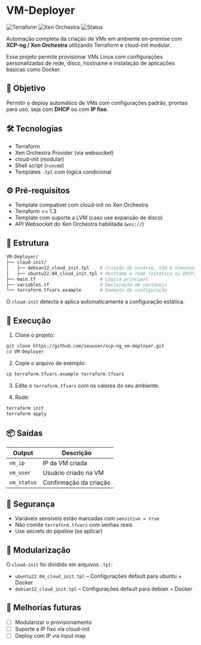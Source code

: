 # VM-Deployer
![Terraform](https://img.shields.io/badge/Terraform-v1.3+-623CE4?logo=terraform)
![Xen Orchestra](https://img.shields.io/badge/XenOrchestra-Provider-blue)
![Status](https://img.shields.io/badge/status-em%20desenvolvimento-yellow)

Automação completa da criação de VMs em ambiente on-premise com **XCP-ng / Xen Orchestra** utilizando Terraform e cloud-init modular.

Esse projeto permite provisionar VMs Linux com configurações personalizadas de rede, disco, hostname e instalação de aplicações básicas como Docker.

## 🚀 Objetivo

Permitir o deploy automático de VMs com configurações padrão, prontas para uso, seja com **DHCP** ou com **IP fixo**.

## 🛠️ Tecnologias

- Terraform
- Xen Orchestra Provider (via websocket)
- cloud-init (modular)
- Shell script (`runcmd`)
- Templates `.tpl` com lógica condicional

## ⚙️ Pré-requisitos

- Template compatível com cloud-init no Xen Orchestra
- Terraform >= 1.3
- Template com suporte a LVM (caso use expansão de disco)
- API Websocket do Xen Orchestra habilitada (`wss://`)

## 📁 Estrutura

```bash
VM-Deployer/
├── cloud-init/
│   ├── debian12_cloud_init.tpl    # Criação de usuário, SSH e timezone
│   ├── ubuntu22.04_cloud_init.tpl # Hostname e rede (estática ou DHCP)
├── main.tf                        # Lógica principal
├── variables.tf                   # Declaração de variáveis
└── terraform.tfvars.example       # Exemplo de configuração
```

O `cloud-init` detecta e aplica automaticamente a configuração estática.

## 🧪 Execução

1. Clone o projeto:

```bash
git clone https://github.com/seuuser/xcp-ng_vm-deployer.git
cd VM-Deployer
```

2. Copie o arquivo de exemplo:

```bash
cp terraform.tfvars.example terraform.tfvars
```

3. Edite o `terraform.tfvars` com os valores do seu ambiente.

4. Rode:

```bash
terraform init
terraform apply
```

## 📦 Saídas

| Output      | Descrição               |
|-------------|-------------------------|
| `vm_ip`     | IP da VM criada         |
| `vm_user`   | Usuário criado na VM    |
| `vm_status` | Confirmação da criação  |

## 🔐 Segurança

- Variáveis sensíveis estão marcadas com `sensitive = true`
- Não comite `terraform.tfvars` com senhas reais
- Use secrets do pipeline (se aplicar)

## 🧱 Modularização

O `cloud-init` foi dividido em arquivos `.tpl`:

- `ubuntu22.04_cloud_init.tpl` – Configurações default para ubuntu + Docker
- `debian12_cloud_init.tpl` – Configurações default para debian + Docker

## 🧠 Melhorias futuras
- [ ] Modularizar o provisionamento
- [ ] Suporte a IP fixo via cloud-init
- [ ] Deploy com IP via input map
